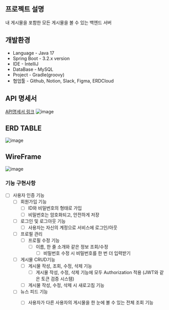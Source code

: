 ## 프로젝트 설명
내 게시물을 포함한 모든 게시물을 볼 수 있는 백엔드 서버

## 개발환경
- Language - Java 17
- Spring Boot - 3.2.x version
- IDE - IntelliJ
- DataBase - MySQL
- Project - Gradle(groovy)
- 협업툴 - Github, Notion, Slack, Figma, ERDCloud

## API 명세서
[API명세서 링크](https://www.notion.so/029df8f3e21a44cea5042fffdfece64e)
![image](https://github.com/dev-pokemon/newsfeed/assets/155534061/49b38e3d-d26c-4842-b52a-101b84727223)


## ERD TABLE
![image](https://github.com/dev-pokemon/newsfeed/assets/155534061/c1546a61-fdf0-41fd-91aa-7355a8e848e0)

## WireFrame
![image](https://github.com/dev-pokemon/newsfeed/assets/155534061/007a1a20-fe3c-47a3-825b-23ecd0c354e5)


### 기능 구현사항
- [ ] 사용자 인증 기능
  - [ ] 회원가입 기능
    - [ ]  ID와 비밀번호의 형태로 가입
      - [ ] 비밀번호는 암호화되고, 안전하게 저장
  - [ ] 로그인 및 로그아웃 기능
    - [ ] 사용자는 자신의 계정으로 서비스에 로그인/아웃
    
  - [ ] 프로필 관리
    - [ ] 프로필 수정 기능
      - [ ] 이름, 한 줄 소개와 같은 정보 조회/수정
        - [ ] 비밀번호 수정 시 비밀번호를 한 번 더 입력받기
           
  - [ ] 게시물 CRUD기능
    - [ ] 게시물 작성, 조회, 수정, 삭제 기능
      - [ ] 게시물 작성, 수정, 삭제 기능에 모두 Authorization 적용 (JWT와 같은 토큰 검증 시스템)
    - [ ] 게시물 작성, 수정, 삭제 시 새로고침 기능

  - [ ] 뉴스 피드 기능
    - [ ] 사용자가 다른 사용자의 게시물을 한 눈에 볼 수 있는 전체 조회 기능
        
  
      
